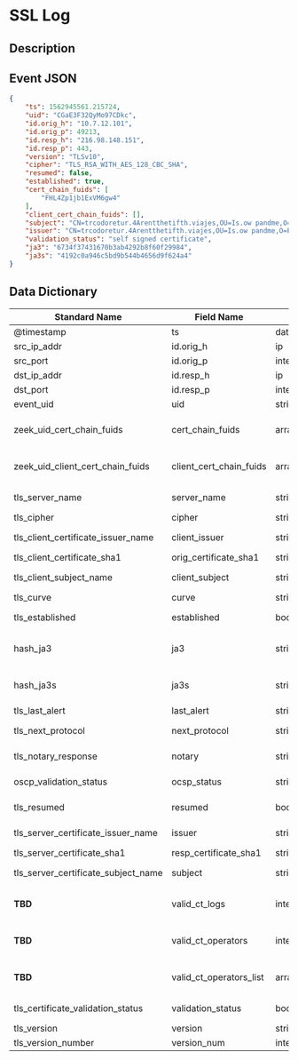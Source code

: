 # SSL Log

## Description

## Event JSON

```json
{
    "ts": 1562945561.215724,
    "uid": "CGaE3F32QyMo97CDkc",
    "id.orig_h": "10.7.12.101",
    "id.orig_p": 49213,
    "id.resp_h": "216.98.148.151",
    "id.resp_p": 443,
    "version": "TLSv10",
    "cipher": "TLS_RSA_WITH_AES_128_CBC_SHA",
    "resumed": false,
    "established": true,
    "cert_chain_fuids": [
        "FHL4Zp1jb1ExVM6gw4"
    ],
    "client_cert_chain_fuids": [],
    "subject": "CN=trcodoretur.4Arentthetifth.viajes,OU=Is.ow pandme,O=Pthemide Fteiosie PSU,L=Nicosia,C=CY",
    "issuer": "CN=trcodoretur.4Arentthetifth.viajes,OU=Is.ow pandme,O=Pthemide Fteiosie PSU,L=Nicosia,C=CY",
    "validation_status": "self signed certificate",
    "ja3": "6734f37431670b3ab4292b8f60f29984",
    "ja3s": "4192c0a946c5bd9b544b4656d9f624a4"
}
```

## Data Dictionary

|	        Standard Name       	|            Field Name             |       	    Type            	|   	    Description          	|	     Sample Value           	|
|	-------------------------------	|	-------------------------------	|	-------------------------------	|	-------------------------------	|	-------------------------------	|
|     @timestamp     |     ts               |     date_time     |        Timestamp of the beginning of the event in epoch format     |     `1562945561.215724`  |
|     src_ip_addr     |     id.orig_h     |     ip     |     The originating/source IP address     |     `10.7.12.101`     |
|     src_port     |     id.orig_p          |     integer     |       The originating/source port        |     `49213`     |
|     dst_ip_addr     |     id.resp_h     |     ip     |     The responding/destination IP address     |     `216.98.148.151`     |
|     dst_port     |     id.resp_p          |     integer     |       The responding/destination port        |     `443`     |
|     event_uid     |     uid     |     string     |     Unique ID for the connection.     |     `CGaE3F32QyMo97CDkc`     |
|     zeek_uid_cert_chain_fuids     |     cert_chain_fuids     |     array_string     |          present if base/protocols/ssl/files.bro is loaded An ordered vector of all certificate file unique IDs for the certificates offered by the server.   |   `[ "FHL4Zp1jb1ExVM6gw4" ]`  |
|     zeek_uid_client_cert_chain_fuids     |     client_cert_chain_fuids     |     array_string     |          present if base/protocols/ssl/files.bro is loaded An ordered vector of all certificate file unique IDs for the certificates offered by the client.   |   `[]`  |
|     tls_server_name     |     server_name     |     string     |     Value of the Server Name Indicator SSL/TLS extension. It indicates the server name that the client was requesting     |     ``     |
|     tls_cipher     |     cipher     |     string     |     SSL/TLS cipher suite that the server chose.   |   `TLS_RSA_WITH_AES_128_CBC_SHA` |
|     tls_client_certificate_issuer_name     |     client_issuer     |     string     |          present if base/protocols/ssl/files.bro is loaded Subject of the signer of the X.509 certificate offered by the client.   |   ``  |
|     tls_client_certificate_sha1     |     orig_certificate_sha1     |     string     |     sha1 representation of the client's |     ``     |
|     tls_client_subject_name     |     client_subject     |     string     |          present if base/protocols/ssl/files.bro is loaded Subject of the X.509 certificate offered by the client.   |   ``  |
|     tls_curve     |     curve     |     string     |     Elliptic curve the server chose when using ECDH/ECDHE     |     ``     |
|     tls_established     |     established     |     boolean     |     Flag to indicate if this ssl session has been established successfully, or if it was aborted during the handshake     |     `true`     |
|     hash_ja3     |     ja3     |     string     |     present if https://github.com/salesforce/ja3/blob/master/bro/ja3.bro is loaded     |   `6734f37431670b3ab4292b8f60f29984`  |
|     hash_ja3s     |     ja3s     |     string     |     present if https://github.com/salesforce/ja3/blob/master/bro/ja3s.bro.bro is loaded     |   `4192c0a946c5bd9b544b4656d9f624a4`  |
|     tls_last_alert     |     last_alert     |     string     |     Last alert that was seen during the connection.   |   `handshake_failure` |
|     tls_next_protocol     |     next_protocol     |     string     |     Next protocol the server chose using the application layer next protocol extension, if present.   |    `spdy/3.1`  |
|     tls_notary_response     |     notary     |     string     |          present if policy/protocols/ssl/notary.bro is loaded A response from the ICSI certificate notary.   |   ``  |
|     oscp_validation_status     |     ocsp_status     |     string     |          present if policy/protocols/ssl/validate-ocsp.bro is loaded Result of ocsp validation for this connection.   |   ``  |
|     tls_resumed     |     resumed     |     boolean     |     Flag to indicate if the session was resumed reusing the key material exchanged in an earlier connection     |     `false`     |
|     tls_server_certificate_issuer_name     |     issuer     |     string     |          present if base/protocols/ssl/files.bro is loaded Subject of the signer of the X.509 certificate offered by the server.   |   `CN=trcodoretur.4Arentthetifth.viajes,OU=Is.ow pandme,O=Pthemide Fteiosie PSU,L=Nicosia,C=CY`  |
|     tls_server_certificate_sha1     |     resp_certificate_sha1     |     string     |     sha1 representation of the server's certificate |     ``     |
|     tls_server_certificate_subject_name     |     subject     |     string     |          present if base/protocols/ssl/files.bro is loaded Subject of the X.509 certificate offered by the server.   |   `CN=trcodoretur.4Arentthetifth.viajes,OU=Is.ow pandme,O=Pthemide Fteiosie PSU,L=Nicosia,C=CY`  |
|     **TBD**     |     valid_ct_logs     |     integer     |          present if policy/protocols/ssl/validate-sct.bro is loaded Number of different Logs for which valid SCTs were encountered in the connection.   |   ``  |
|     **TBD**     |     valid_ct_operators     |     integer     |          present if policy/protocols/ssl/validate-sct.bro is loaded Number of different Log operators of which valid SCTs were encountered in the connection.   |   ``  |
|     **TBD**     |     valid_ct_operators_list     |     array_string     |          present if policy/protocols/ssl/validate-sct.bro is loaded List of operators for which valid SCTs were encountered in the connection.   |   ``  |
|     tls_certificate_validation_status     |     validation_status     |     boolean     |          present if policy/protocols/ssl/validate-certs.bro is loaded Result of certificate validation for this connection.   | `self signed certificate` |
|     tls_version     |     version     |     string     |     SSL/TLS version that the server chose.   |   `TLSv10`   |
|     tls_version_number     |     version_num     |     integer     |     Numeric SSL/TLS version that the server chose     |     ``     |